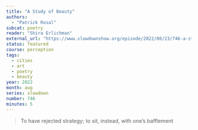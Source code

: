 ```yaml
---
title: "A Study of Beauty"
authors:
  - "Patrick Rosal"
subcat: poetry
reader: "Shira Erlichman"
external_url: "https://www.slowdownshow.org/episode/2022/08/23/746-a-study-of-beauty"
status: featured
course: perception
tags:
  - cities
  - art
  - poetry
  - beauty
year: 2022
month: aug
series: slowdown
number: 746
minutes: 5
---
```


> To have rejected strategy; to sit, instead, with one’s bafflement
